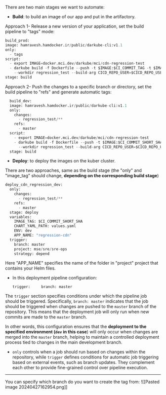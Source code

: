 There are two main stages we want to automate:

- **Build**: to build an image of our app and put in the artifactory.
  
Approach 1- Release a new version of your application, set the build pipeline to "tags" mode:
  ```python
  build_prod:  
  image: hamravesh.hamdocker.ir/public/darkube-cli:v1.1  
  only:  
    - tags  
  script:  
    - export IMAGE=docker.mci.dev/darkube/mci/cdn-regression-test  
    - darkube build -f Dockerfile --push -t $IMAGE:$CI_COMMIT_TAG -t $IMAGE:$CI_COMMIT_REF_SLUG  
      --workdir regression_test --build-arg CICD_REPO_USER=$CICD_REPO_USER --build-arg CICD_REPO_PASS=$CICD_REPO_PASS  
  stage: build
```

Approach 2- Push the changes to a specific branch or directory, set the build pipeline to "refs" and generate automatic tags:

```python
  build_dev:  
  image: hamravesh.hamdocker.ir/public/darkube-cli:v1.1  
  only:  
    changes:  
      - regression_test/**  
    refs:  
      - master  
  script:  
    - export IMAGE=docker.mci.dev/darkube/mci/cdn-regression-test  
    - darkube build -f Dockerfile --push -t $IMAGE:$CI_COMMIT_SHORT_SHA -t $IMAGE:$CI_COMMIT_REF_SLUG  
      --workdir regression_test --build-arg CICD_REPO_USER=$CICD_REPO_USER --build-arg CICD_REPO_PASS=$CICD_REPO_PASS  
  stage: build
```


- **Deploy**: to deploy the images on the kuber cluster.

There are two approaches, same as the build stage (the "only"  and "image_tag" should change, **depending on the corresponding build stage**)
```python
deploy_cdn_regression_dev:  
  only:  
    changes:  
      - regression_test/**  
    refs:  
      - master  
  stage: deploy  
  variables:  
    IMAGE_TAG: $CI_COMMIT_SHORT_SHA  
    CHART_YAML_PATH: values.yaml  
    ENV: dev  
    APP_NAME: "regression-cdn"  
  trigger:  
    branch: master  
    project: mse/sre/sre-ops  
    strategy: depend
```
Here "APP_NAME" specifies the name of the folder in "project" project that contains your Helm files.

- In this deployment pipeline configuration:

   `trigger:     branch: master`

The `trigger` section specifies conditions under which the pipeline job should be triggered. Specifically, `branch: master` indicates that the job should be triggered when changes are pushed to the `master` branch of the repository. This means that the deployment job will only run when new commits are made to the `master` branch.

In other words, this configuration ensures that the **deployment to the specified environment (`dev` in this case**) will only occur when changes are merged into the `master` branch, helping to maintain a controlled deployment process tied to changes in the main development branch.


 - `only` controls when a job should run based on changes within the repository, while `trigger` defines conditions for automatic job triggering based on external events, such as branch updates. They complement each other to provide fine-grained control over pipeline execution.
-----------------------------

You can specify which branch do you want to create the tag from:
![[Pasted image 20240427162954.png]]